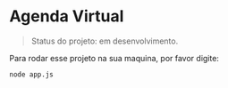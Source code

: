 <h1>Agenda Virtual</h1>

> Status do projeto: em desenvolvimento.

Para rodar esse projeto na sua maquina, por favor digite: 

```
node app.js 
```
